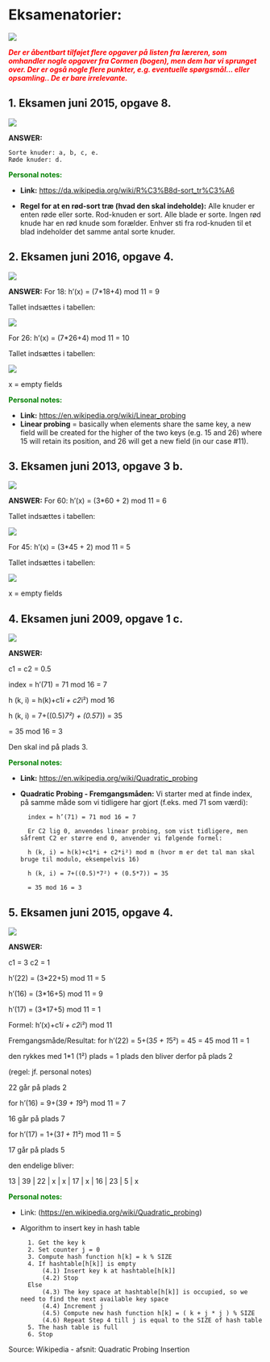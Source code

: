 <h1>Eksamenatorier:</h1>

<img src="images/liste.png" border="0"></img>

***<p style="color: red">Der er åbentbart tilføjet flere opgaver på listen fra læreren, som omhandler nogle opgaver fra Cormen (bogen), men dem har vi sprunget over. Der er også nogle flere punkter, e.g. eventuelle spørgsmål... eller opsamling.. De er bare irrelevante.</p>***

## **1. Eksamen juni 2015, opgave 8.**
<img src="images/opg1.png" border="0"></img>

<b>ANSWER:</b>

    Sorte knuder: a, b, c, e.
    Røde knuder: d.

**<p style="color: green">Personal notes:**</p>

* **Link:** https://da.wikipedia.org/wiki/R%C3%B8d-sort_tr%C3%A6

* **Regel for at en rød-sort træ (hvad den skal indeholde):**
Alle knuder er enten røde eller sorte.
Rod-knuden er sort.
Alle blade er sorte.
Ingen rød knude har en rød knude som forælder.
Enhver sti fra rod-knuden til et blad indeholder det samme antal sorte knuder.


## **2. Eksamen juni 2016, opgave 4.**
<img src="images/opg2.png" border="0"></img>

<b>ANSWER:</b>
For 18:
h’(x) = (7*18+4) mod 11 = 9

Tallet indsættes i tabellen:

<img src="images/opg2_a.png" border="0"></img>

For 26:
h’(x) = (7*26+4) mod 11 = 10

Tallet indsættes i tabellen:

<img src="images/opg2_b.png" border="0"></img>

x = empty fields

**<p style="color: green">Personal notes:**</p>
* **Link:** https://en.wikipedia.org/wiki/Linear_probing 
* **Linear probing** = basically when elements share the same key, a new field will be created for the higher of the two keys (e.g. 15 and 26) where 15 will retain its position, and 26 will get a new field (in our case #11).

## **3. Eksamen juni 2013, opgave 3 b.**
<img src="images/opg3.png" border="0"></img>

<b>ANSWER:</b>
For 60:
h’(x) = (3*60 + 2) mod 11 = 6

Tallet indsættes i tabellen:

<img src="images/opg3_a.png" border="0"></img>

For 45:
h’(x) = (3*45 + 2) mod 11 = 5

Tallet indsættes i tabellen:

<img src="images/opg3_b.png" border="0"></img>

x = empty fields

## **4. Eksamen juni 2009, opgave 1 c.**
<img src="images/opg4.png" border="0"></img>

<b>ANSWER:</b>

c1 = c2 = 0.5

index = h’(71) = 71 mod 16 = 7

h (k, i) = h(k)+c1*i + c2*i²) mod 16

h (k, i) = 7+((0.5)*7²) + (0.5*7)) = 35

= 35 mod 16 = 3

Den skal ind på plads 3.

**<p style="color: green">Personal notes:**</p>
* **Link:** https://en.wikipedia.org/wiki/Quadratic_probing
* **Quadratic Probing - Fremgangsmåden:**
Vi starter med at finde index, på samme måde som vi tidligere har gjort (f.eks. med 71 som værdi):

        index = h’(71) = 71 mod 16 = 7

        Er C2 lig 0, anvendes linear probing, som vist tidligere, men såfremt C2 er større end 0, anvender vi følgende formel:

        h (k, i) = h(k)+c1*i + c2*i²) mod m (hvor m er det tal man skal bruge til modulo, eksempelvis 16)

        h (k, i) = 7+((0.5)*7²) + (0.5*7)) = 35

        = 35 mod 16 = 3


## **5. Eksamen juni 2015, opgave 4.**
<img src="images/opg5.png" border="0"></img>

<b>ANSWER:</b>

c1 = 3
c2 = 1

h’(22) = (3*22+5) mod 11 = 5

h’(16) = (3*16+5) mod 11 = 9 

h’(17) = (3*17+5) mod 11 = 1 

Formel:
h’(x)+c1*i + c2*i²) mod 11

Fremgangsmåde/Resultat:
for h’(22) = 5+(3*5 + 1*5²) = 45 
= 45 mod 11 = 1

den rykkes med 1*1 (1²) plads = 1 plads
den bliver derfor på plads 2

(regel: jf. personal notes)

22 går på plads 2

for h’(16) = 9+(3*9 + 1*9²) mod 11 = 7

16 går på plads 7

for h’(17) = 1+(3*1 + 1*1²) mod 11 = 5

17 går på plads 5

den endelige bliver:

13 | 39 | 22 | x | x | 17 | x | 16 | 23 | 5 | x 

**<p style="color: green">Personal notes:**</p>

* Link: (https://en.wikipedia.org/wiki/Quadratic_probing)
* Algorithm to insert key in hash table

        1. Get the key k
        2. Set counter j = 0
        3. Compute hash function h[k] = k % SIZE
        4. If hashtable[h[k]] is empty
            (4.1) Insert key k at hashtable[h[k]]
            (4.2) Stop
        Else
            (4.3) The key space at hashtable[h[k]] is occupied, so we need to find the next available key space
            (4.4) Increment j
            (4.5) Compute new hash function h[k] = ( k + j * j ) % SIZE
            (4.6) Repeat Step 4 till j is equal to the SIZE of hash table
        5. The hash table is full
        6. Stop


Source: Wikipedia - afsnit: Quadratic Probing Insertion